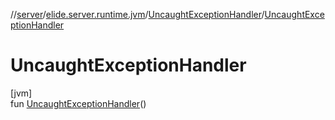 //[server](../../../index.md)/[elide.server.runtime.jvm](../index.md)/[UncaughtExceptionHandler](index.md)/[UncaughtExceptionHandler](-uncaught-exception-handler.md)

# UncaughtExceptionHandler

[jvm]\
fun [UncaughtExceptionHandler](-uncaught-exception-handler.md)()
